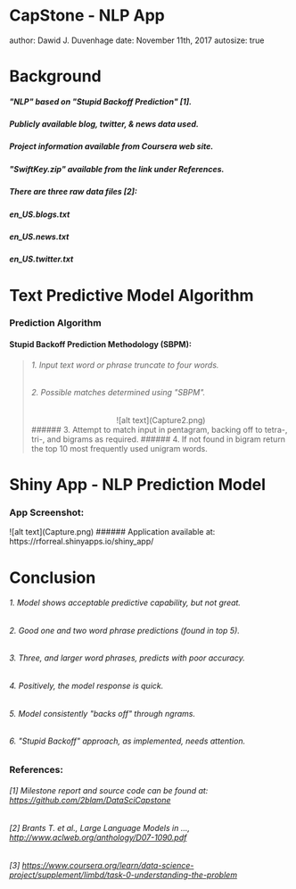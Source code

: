 CapStone - NLP App
========================================================
author: Dawid J. Duvenhage
date: November 11th, 2017
autosize: true

<style>
.footer {
    color: black;
    background: #E8E8E8;
    position: fixed;
    top: 95%;
    text-align:center;
    width:100%;
}
</style>

Background
========================================================
##### "NLP" based on "Stupid Backoff Prediction" [1].     

##### Publicly available blog, twitter, & news data used.

##### Project information available from Coursera web site.

##### "SwiftKey.zip" available from the link under References.    

##### There are three raw data files [2]:

##### en_US.blogs.txt    
##### en_US.news.txt    
##### en_US.twitter.txt    


Text Predictive Model Algorithm
========================================================
### Prediction Algorithm

#### Stupid Backoff Prediction Methodology (SBPM):
> ###### 1. Input text word or phrase truncate to four words.
> ###### 2. Possible matches determined using "SBPM".
>  <center>![alt text](Capture2.png)</center>
> ###### 3. Attempt to match input in pentagram, backing off to tetra-, tri-, and bigrams as required.
> ###### 4. If not found in bigram return the top 10 most frequently used unigram words.


Shiny App - NLP Prediction Model
========================================================
### App Screenshot:
</center>![alt text](Capture.png)</center>
###### Application available at:  https://rforreal.shinyapps.io/shiny_app/


Conclusion
========================================================

###### 1. Model shows acceptable predictive capability, but not great.        
###### 2. Good one and two word phrase predictions (found in top 5).       
###### 3. Three, and larger word phrases, predicts with poor accuracy.      
###### 4. Positively, the model response is quick.
###### 5. Model consistently "backs off" through ngrams.     
###### 6. "Stupid Backoff" approach, as implemented, needs attention.     


### References:    
###### [1] Milestone report and source code can be found at: https://github.com/2blam/DataSciCapstone
###### [2] Brants T. et al., Large Language Models in ..., http://www.aclweb.org/anthology/D07-1090.pdf
###### [3] https://www.coursera.org/learn/data-science-project/supplement/Iimbd/task-0-understanding-the-problem       


